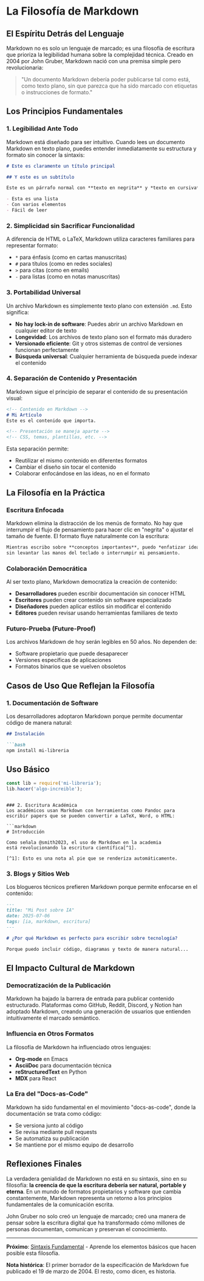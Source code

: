 # La Filosofía de Markdown

## El Espíritu Detrás del Lenguaje

Markdown no es solo un lenguaje de marcado; es una filosofía de escritura que prioriza la legibilidad humana sobre la complejidad técnica. Creado en 2004 por John Gruber, Markdown nació con una premisa simple pero revolucionaria:

> "Un documento Markdown debería poder publicarse tal como está, como texto plano, sin que parezca que ha sido marcado con etiquetas o instrucciones de formato."

## Los Principios Fundamentales

### 1. Legibilidad Ante Todo

Markdown está diseñado para ser intuitivo. Cuando lees un documento Markdown en texto plano, puedes entender inmediatamente su estructura y formato sin conocer la sintaxis:

```markdown
# Este es claramente un título principal

## Y este es un subtítulo

Este es un párrafo normal con **texto en negrita** y *texto en cursiva*.

- Esta es una lista
- Con varios elementos
- Fácil de leer
```

### 2. Simplicidad sin Sacrificar Funcionalidad

A diferencia de HTML o LaTeX, Markdown utiliza caracteres familiares para representar formato:

- `*` para énfasis (como en cartas manuscritas)
- `#` para títulos (como en redes sociales)
- `>` para citas (como en emails)
- `-` para listas (como en notas manuscritas)

### 3. Portabilidad Universal

Un archivo Markdown es simplemente texto plano con extensión `.md`. Esto significa:

- **No hay lock-in de software**: Puedes abrir un archivo Markdown en cualquier editor de texto
- **Longevidad**: Los archivos de texto plano son el formato más duradero
- **Versionado eficiente**: Git y otros sistemas de control de versiones funcionan perfectamente
- **Búsqueda universal**: Cualquier herramienta de búsqueda puede indexar el contenido

### 4. Separación de Contenido y Presentación

Markdown sigue el principio de separar el contenido de su presentación visual:

```markdown
<!-- Contenido en Markdown -->
# Mi Artículo
Este es el contenido que importa.

<!-- Presentación se maneja aparte -->
<!-- CSS, temas, plantillas, etc. -->
```

Esta separación permite:
- Reutilizar el mismo contenido en diferentes formatos
- Cambiar el diseño sin tocar el contenido
- Colaborar enfocándose en las ideas, no en el formato

## La Filosofía en la Práctica

### Escritura Enfocada

Markdown elimina la distracción de los menús de formato. No hay que interrumpir el flujo de pensamiento para hacer clic en "negrita" o ajustar el tamaño de fuente. El formato fluye naturalmente con la escritura:

```markdown
Mientras escribo sobre **conceptos importantes**, puedo *enfatizar ideas* 
sin levantar las manos del teclado o interrumpir mi pensamiento.
```

### Colaboración Democrática

Al ser texto plano, Markdown democratiza la creación de contenido:

- **Desarrolladores** pueden escribir documentación sin conocer HTML
- **Escritores** pueden crear contenido sin software especializado  
- **Diseñadores** pueden aplicar estilos sin modificar el contenido
- **Editores** pueden revisar usando herramientas familiares de texto

### Futuro-Prueba (Future-Proof)

Los archivos Markdown de hoy serán legibles en 50 años. No dependen de:
- Software propietario que puede desaparecer
- Versiones específicas de aplicaciones
- Formatos binarios que se vuelven obsoletos

## Casos de Uso Que Reflejan la Filosofía

### 1. Documentación de Software
Los desarrolladores adoptaron Markdown porque permite documentar código de manera natural:

```markdown
## Instalación

```bash
npm install mi-libreria
```

## Uso Básico

```javascript
const lib = require('mi-libreria');
lib.hacer('algo-increible');
```
```

### 2. Escritura Académica
Los académicos usan Markdown con herramientas como Pandoc para escribir papers que se pueden convertir a LaTeX, Word, o HTML:

```markdown
# Introducción

Como señala @smith2023, el uso de Markdown en la academia 
está revolucionando la escritura científica[^1].

[^1]: Esto es una nota al pie que se renderiza automáticamente.
```

### 3. Blogs y Sitios Web
Los blogueros técnicos prefieren Markdown porque permite enfocarse en el contenido:

```markdown
---
title: "Mi Post sobre IA"
date: 2025-07-06
tags: [ia, markdown, escritura]
---

# ¿Por qué Markdown es perfecto para escribir sobre tecnología?

Porque puedo incluir código, diagramas y texto de manera natural...
```

## El Impacto Cultural de Markdown

### Democratización de la Publicación

Markdown ha bajado la barrera de entrada para publicar contenido estructurado. Plataformas como GitHub, Reddit, Discord, y Notion han adoptado Markdown, creando una generación de usuarios que entienden intuitivamente el marcado semántico.

### Influencia en Otros Formatos

La filosofía de Markdown ha influenciado otros lenguajes:
- **Org-mode** en Emacs
- **AsciiDoc** para documentación técnica
- **reStructuredText** en Python
- **MDX** para React

### La Era del "Docs-as-Code"

Markdown ha sido fundamental en el movimiento "docs-as-code", donde la documentación se trata como código:
- Se versiona junto al código
- Se revisa mediante pull requests
- Se automatiza su publicación
- Se mantiene por el mismo equipo de desarrollo

## Reflexiones Finales

La verdadera genialidad de Markdown no está en su sintaxis, sino en su filosofía: **la creencia de que la escritura debería ser natural, portable y eterna**. En un mundo de formatos propietarios y software que cambia constantemente, Markdown representa un retorno a los principios fundamentales de la comunicación escrita.

John Gruber no solo creó un lenguaje de marcado; creó una manera de pensar sobre la escritura digital que ha transformado cómo millones de personas documentan, comunican y preservan el conocimiento.

---

**Próximo**: [Sintaxis Fundamental](00-SINTAXIS-FUNDAMENTAL/) - Aprende los elementos básicos que hacen posible esta filosofía.

**Nota histórica**: El primer borrador de la especificación de Markdown fue publicado el 19 de marzo de 2004. El resto, como dicen, es historia.
